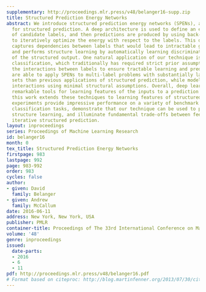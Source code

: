 ```yaml
---
supplementary: http://proceedings.mlr.press/v48/belanger16-supp.zip
title: Structured Prediction Energy Networks
abstract: We introduce structured prediction energy networks (SPENs), a flexible framework
  for structured prediction. A deep architecture is used to define an energy function
  of candidate labels, and then predictions are produced by using back-propagation
  to iteratively optimize the energy with respect to the labels. This deep architecture
  captures dependencies between labels that would lead to intractable graphical models,
  and performs structure learning by automatically learning discriminative features
  of the structured output. One natural application of our technique is multi-label
  classification, which traditionally has required strict prior assumptions about
  the interactions between labels to ensure tractable learning and prediction. We
  are able to apply SPENs to multi-label problems with substantially larger label
  sets than previous applications of structured prediction, while modeling high-order
  interactions using minimal structural assumptions. Overall, deep learning provides
  remarkable tools for learning features of the inputs to a prediction problem, and
  this work extends these techniques to learning features of structured outputs. Our
  experiments provide impressive performance on a variety of benchmark multi-label
  classification tasks, demonstrate that our technique can be used to provide interpretable
  structure learning, and illuminate fundamental trade-offs between feed-forward and
  iterative structured prediction.
layout: inproceedings
series: Proceedings of Machine Learning Research
id: belanger16
month: 0
tex_title: Structured Prediction Energy Networks
firstpage: 983
lastpage: 992
page: 983-992
order: 983
cycles: false
author:
- given: David
  family: Belanger
- given: Andrew
  family: McCallum
date: 2016-06-11
address: New York, New York, USA
publisher: PMLR
container-title: Proceedings of The 33rd International Conference on Machine Learning
volume: '48'
genre: inproceedings
issued:
  date-parts:
  - 2016
  - 6
  - 11
pdf: http://proceedings.mlr.press/v48/belanger16.pdf
# Format based on citeproc: http://blog.martinfenner.org/2013/07/30/citeproc-yaml-for-bibliographies/
---
```

